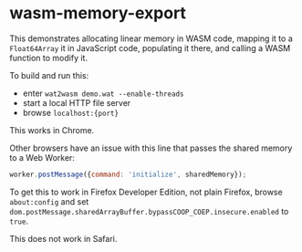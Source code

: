 # wasm-memory-export

This demonstrates allocating linear memory in WASM code,
mapping it to a `Float64Array` it in JavaScript code,
populating it there,
and calling a WASM function to modify it.

To build and run this:

- enter `wat2wasm demo.wat --enable-threads`
- start a local HTTP file server
- browse `localhost:{port}`

This works in Chrome.

Other browsers have an issue with this line
that passes the shared memory to a Web Worker:

```js
worker.postMessage({command: 'initialize', sharedMemory});
```

To get this to work in Firefox Developer Edition,
not plain Firefox, browse `about:config` and set
`dom.postMessage.sharedArrayBuffer.bypassCOOP_COEP.insecure.enabled` to `true`.

This does not work in Safari.
